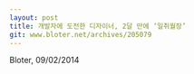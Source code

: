 ```yaml
---
layout: post
title: 개발자에 도전한 디자이너, 2달 만에 ‘일취월장’
git: www.bloter.net/archives/205079
---
```

Bloter, 09/02/2014
